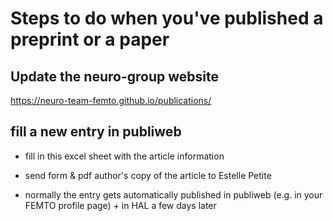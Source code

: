 # Steps to do when you've published a preprint or a paper


## Update the neuro-group website

https://neuro-team-femto.github.io/publications/


## fill a new entry in publiweb

- fill in this excel sheet with the article information

- send form & pdf author's copy of the article to Estelle Petite

- normally the entry gets automatically published in publiweb (e.g. in your FEMTO profile page) + in HAL a few days later

 